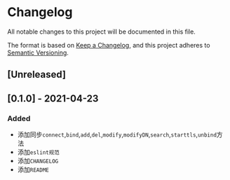 # Changelog

All notable changes to this project will be documented in this file.

The format is based on [Keep a Changelog](https://keepachangelog.com/en/1.0.0/),
and this project adheres to [Semantic Versioning](https://semver.org/spec/v2.0.0.html).

## [Unreleased]

## [0.1.0] - 2021-04-23

### Added

- 添加同步`connect`,`bind`,`add`,`del`,`modify`,`modifyDN`,`search`,`starttls`,`unbind`方法
- 添加`eslint规范`
- 添加`CHANGELOG`
- 添加`README`
